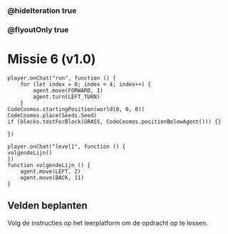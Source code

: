 ### @hideIteration true
### @flyoutOnly true
# Missie 6 (v1.0)
```blocks
player.onChat("run", function () {
    for (let index = 0; index < 4; index++) {
        agent.move(FORWARD, 1)
        agent.turn(LEFT_TURN)
    }
CodeCosmos.startingPosition(world(0, 0, 0))
CodeCosmos.place(Seeds.Seed)
if (blocks.testForBlock(GRASS, CodeCosmos.positionBelowAgent())) {}

})
```
```template
player.onChat("level1", function () {
volgendeLijn()
})
function volgendeLijn () {
    agent.move(LEFT, 2)
    agent.move(BACK, 11)
}
```
## Velden beplanten
Volg de instructies op het leerplatform om de opdracht op te lossen.